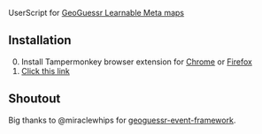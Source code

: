 UserScript for [GeoGuessr Learnable Meta maps](https://learnablemeta.com/)

## Installation
0. Install Tampermonkey browser extension for [Chrome](https://chrome.google.com/webstore/detail/tampermonkey/dhdgffkkebhmkfjojejmpbldmpobfkfo) or [Firefox](https://addons.mozilla.org/firefox/addon/tampermonkey?utm_source=usz)
1. [Click this link](https://github.com/likeon/geometa/raw/main/dist/geometa.user.js)

## Shoutout
Big thanks to @miraclewhips for [geoguessr-event-framework](https://github.com/miraclewhips/geoguessr-event-framework).
